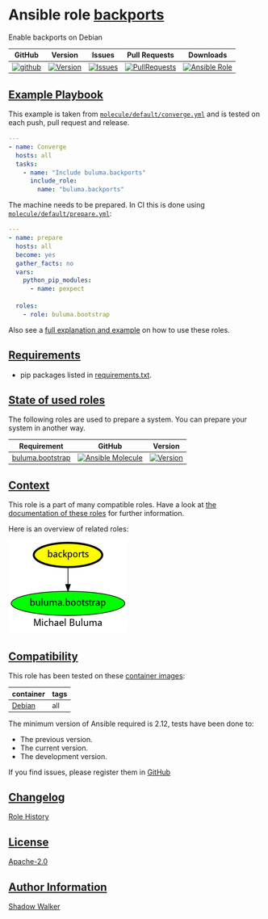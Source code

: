 # Ansible role [backports](https://galaxy.ansible.com/ui/standalone/roles/buluma/backports/documentation)

Enable backports on Debian

|GitHub|Version|Issues|Pull Requests|Downloads|
|------|-------|------|-------------|---------|
|[![github](https://github.com/buluma/ansible-role-backports/actions/workflows/molecule.yml/badge.svg)](https://github.com/buluma/ansible-role-backports/actions/workflows/molecule.yml)|[![Version](https://img.shields.io/github/release/buluma/ansible-role-backports.svg)](https://github.com/buluma/ansible-role-backports/releases/)|[![Issues](https://img.shields.io/github/issues/buluma/ansible-role-backports.svg)](https://github.com/buluma/ansible-role-backports/issues/)|[![PullRequests](https://img.shields.io/github/issues-pr-closed-raw/buluma/ansible-role-backports.svg)](https://github.com/buluma/ansible-role-backports/pulls/)|[![Ansible Role](https://img.shields.io/ansible/role/d/buluma/backports)](https://galaxy.ansible.com/ui/standalone/roles/buluma/backports/documentation)|

## [Example Playbook](#example-playbook)

This example is taken from [`molecule/default/converge.yml`](https://github.com/buluma/ansible-role-backports/blob/master/molecule/default/converge.yml) and is tested on each push, pull request and release.

```yaml
---
- name: Converge
  hosts: all
  tasks:
    - name: "Include buluma.backports"
      include_role:
        name: "buluma.backports"
```

The machine needs to be prepared. In CI this is done using [`molecule/default/prepare.yml`](https://github.com/buluma/ansible-role-backports/blob/master/molecule/default/prepare.yml):

```yaml
---
- name: prepare
  hosts: all
  become: yes
  gather_facts: no
  vars:
    python_pip_modules:
      - name: pexpect

  roles:
    - role: buluma.bootstrap
```

Also see a [full explanation and example](https://buluma.github.io/how-to-use-these-roles.html) on how to use these roles.


## [Requirements](#requirements)

- pip packages listed in [requirements.txt](https://github.com/buluma/ansible-role-backports/blob/master/requirements.txt).

## [State of used roles](#state-of-used-roles)

The following roles are used to prepare a system. You can prepare your system in another way.

| Requirement | GitHub | Version |
|-------------|--------|--------|
|[buluma.bootstrap](https://galaxy.ansible.com/buluma/bootstrap)|[![Ansible Molecule](https://github.com/buluma/ansible-role-bootstrap/actions/workflows/molecule.yml/badge.svg)](https://github.com/buluma/ansible-role-bootstrap/actions/workflows/molecule.yml)|[![Version](https://img.shields.io/github/release/buluma/ansible-role-bootstrap.svg)](https://github.com/shadowwalker/ansible-role-bootstrap)|

## [Context](#context)

This role is a part of many compatible roles. Have a look at [the documentation of these roles](https://buluma.github.io/) for further information.

Here is an overview of related roles:

![dependencies](https://raw.githubusercontent.com/buluma/ansible-role-backports/png/requirements.png "Dependencies")

## [Compatibility](#compatibility)

This role has been tested on these [container images](https://hub.docker.com/u/buluma):

|container|tags|
|---------|----|
|[Debian](https://hub.docker.com/repository/docker/buluma/debian/general)|all|

The minimum version of Ansible required is 2.12, tests have been done to:

- The previous version.
- The current version.
- The development version.

If you find issues, please register them in [GitHub](https://github.com/buluma/ansible-role-backports/issues)

## [Changelog](#changelog)

[Role History](https://github.com/buluma/ansible-role-backports/blob/master/CHANGELOG.md)

## [License](#license)

[Apache-2.0](https://github.com/buluma/ansible-role-backports/blob/master/LICENSE)

## [Author Information](#author-information)

[Shadow Walker](https://buluma.github.io/)

